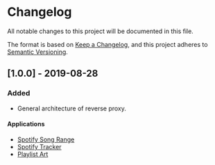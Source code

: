 # Changelog
All notable changes to this project will be documented in this file.

The format is based on [Keep a Changelog](https://keepachangelog.com/en/1.0.0/),
and this project adheres to [Semantic Versioning](https://semver.org/spec/v2.0.0.html).

## [1.0.0] - 2019-08-28
### Added
- General architecture of reverse proxy.

#### Applications
- [Spotify Song Range](https://github.com/danielisgr8/spotify-song-range)
- [Spotify Tracker](https://github.com/danielisgr8/Spotify-Tracker)
- [Playlist Art](https://github.com/danielisgr8/Playlist-Art)

